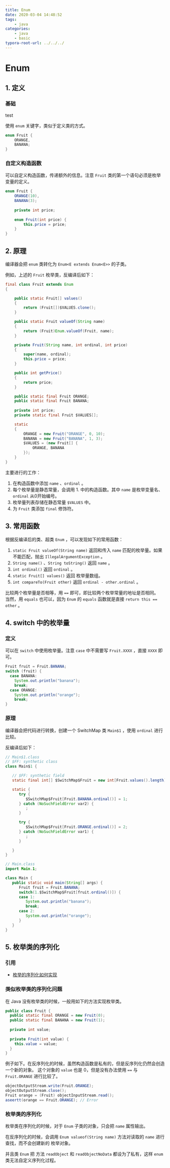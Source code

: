 ```yaml
---
title: Enum
date: 2020-03-04 14:48:52
tags:
	- java
categories:
	- java
	- basic
typora-root-url: ../../../
---
```


# Enum

## 1. 定义

### 基础

test

使用 `enum`  关键字，类似于定义类的方式。

```java
enum Fruit {
    ORANGE,
    BANANA;
}
```

### 自定义构造函数

可以自定义构造函数，传递额外的信息。注意 `Fruit` 类的第一个语句必须是枚举变量的定义。

```java
enum Fruit {
    ORANGE(10),
    BANANA(3);
    
    private int price;
    
    enum Fruit(int price) {
        this.price = price;
    }
}
```

## 2. 原理

编译器会把 `enum` 类转化为 `Enum<E extends Enum<E>>` 的子类。

例如，上述的 `Fruit` 枚举类，反编译后如下：

```java
final class Fruit extends Enum
{

    public static Fruit[] values()
    {
        return (Fruit[])$VALUES.clone();
    }

    public static Fruit valueOf(String name)
    {
        return (Fruit)Enum.valueOf(Fruit, name);
    }

    private Fruit(String name, int ordinal, int price)
    {
        super(name, ordinal);
        this.price = price;
    }

    public int getPrice()
    {
        return price;
    }

    public static final Fruit ORANGE;
    public static final Fruit BANANA;
    
    private int price;
    private static final Fruit $VALUES[];

    static 
    {
        ORANGE = new Fruit("ORANGE", 0, 10);
        BANANA = new Fruit("BANANA", 1, 3);
        $VALUES = (new Fruit[] {
            ORANGE, BANANA
        });
    }
}
```

主要进行的工作：

1. 在构造函数中添加 `name` 、`ordinal` 。
2. 每个枚举量是静态常量，会调用 1. 中的构造函数。其中 `name` 是枚举变量名、 `ordinal` 从0开始编号。
3. 枚举量列表存储在静态常量 `$VALUES` 中。
4. 为 `Fruit` 类添加 `final` 修饰符。

## 3. 常用函数

根据反编译后的类、超类 `Enum` ，可以发现如下的常用函数：

1. `static Fruit valueOf(String name)`  返回和传入 `name` 匹配的枚举量。如果不能匹配，抛出 `IllegalArgumentException` 。
2. `String name()` 、`String toString()`  返回 `name` 。
3. `int ordinal()`  返回 `ordinal` 。
4. `static Fruit[] values()`  返回 枚举量数组。
5. `int compareTo(Fruit other)`  返回 `ordinal - other.ordinal` 。

比较两个枚举量是否相等，用 `==` 即可，即比较两个枚举常量的地址是否相同。  
当然，用 `equals` 也可以，因为 `Enum` 的 `equals` 函数就是直接 `return this == other` 。

## 4. switch 中的枚举量

### 定义

可以在 `switch` 中使用枚举量。注意 `case` 中不需要写 `Fruit.XXXX` ，直接 `XXXX` 即可。

```java
Fruit fruit = Fruit.BANANA;
switch (fruit) {
  case BANANA:
    System.out.println("banana");
    break;
  case ORANGE:
    System.out.println("orange");
    break;
}
```

### 原理

编译器会把代码进行转换，创建一个 SwitchMap 类 `Main$1` ，使用 `ordinal` 进行比较。

反编译后如下：

```java
// Main$1.class
// $FF: synthetic class
class Main$1 {

   // $FF: synthetic field
   static final int[] $SwitchMap$Fruit = new int[Fruit.values().length];

   static {
      try {
         $SwitchMap$Fruit[Fruit.BANANA.ordinal()] = 1;
      } catch (NoSuchFieldError var2) {
         ;
      }

      try {
         $SwitchMap$Fruit[Fruit.ORANGE.ordinal()] = 2;
      } catch (NoSuchFieldError var1) {
         ;
      }

   }
}

// Main.class
import Main.1;

class Main {
   public static void main(String[] args) {
      Fruit fruit = Fruit.BANANA;
      switch(1.$SwitchMap$Fruit[fruit.ordinal()]) {
      case 1:
         System.out.println("banana");
         break;
      case 2:
         System.out.println("orange");
      }
   }
}
```

## 5. 枚举类的序列化

### 引用

- [枚举的序列化如何实现](https://github.com/hollischuang/toBeTopJavaer/blob/master/basics/java-basic/enum-serializable.md)

### 类似枚举类的序列化问题

在 Java 没有枚举类的时候，一般用如下的方法实现枚举类。

```java
public class Fruit {
  public static final ORANGE = new Fruit(0);
  public static final BANANA = new Fruit(1);
  
  private int value;
  
  private Fruit(int value) {
    this.value = value;
  }
}
```

例子如下。在反序列化的时候，虽然构造函数是私有的，但是反序列化仍然会创造一个新的对象。
这个对象的 `value` 也是 0，但是没有办法使用 `==` 与 `Fruit.ORANGE` 进行比较了。

```java
objectOutputStream.write(Fruit.ORANGE);
objectOutputStream.close();
Fruit orange = (Fruit) objectInputStream.read();
aseertt(orange == Fruit.ORANGE); // Error
```

### 枚举类的序列化

枚举类在序列化的时候，对于 `Enum` 子类的对象，只会把 `name` 属性输出。

在反序列化的时候，会调用 `Enum valueof(String name)` 方法对读取的 `name` 进行查找，而不会创建新的 枚举对象。

并且类 `Enum` 把 方法 `readObject` 和 `readObjectNoData` 都设为了私有，这样 `enum` 类无法自定义序列化过程。

